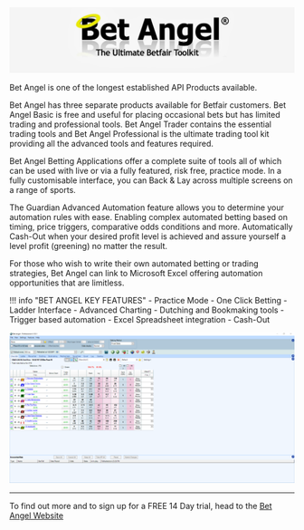 ![Bet Angel](./img/BetAngelLogo.jpg)

Bet Angel is one of the longest established API Products available.

Bet Angel has three separate products available for Betfair customers. Bet Angel Basic is free and useful for placing occasional bets but has limited trading and professional tools. Bet Angel Trader contains the essential trading tools and Bet Angel Professional is the ultimate trading tool kit providing all the advanced tools and features required.

Bet Angel Betting Applications offer a complete suite of tools all of which can be used with live or via a fully featured, risk free, practice mode. In a fully customisable interface, you can Back & Lay across multiple screens on a range of sports.

The Guardian Advanced Automation feature allows you to determine your automation rules with ease. Enabling complex automated betting based on timing, price triggers, comparative odds conditions and more. Automatically Cash-Out when your desired profit level is achieved and assure yourself a level profit (greening) no matter the result.

For those who wish to write their own automated betting or trading strategies, Bet Angel can link to Microsoft Excel offering automation opportunities that are limitless.

!!! info "BET ANGEL KEY FEATURES"
    - Practice Mode
    - One Click Betting
    - Ladder Interface
    - Advanced Charting
    - Dutching and Bookmaking tools
    - Trigger based automation 
    - Excel Spreadsheet integration
    - Cash-Out

![Gruss](./img/BetAngel.png) 

---

To find out more and to sign up for a FREE 14 Day trial, head to the [Bet Angel Website](https://www.betangel.com/trial/)